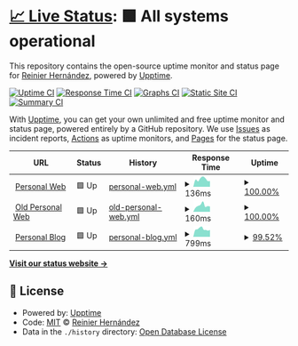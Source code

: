 # [📈 Live Status](https://ragnarok22.github.io/upptime): <!--live status--> **🟩 All systems operational**

This repository contains the open-source uptime monitor and status page for [Reinier Hernández](https://blog.ragnarok22.dev), powered by [Upptime](https://github.com/upptime/upptime).

[![Uptime CI](https://github.com/ragnarok22/upptime/workflows/Uptime%20CI/badge.svg)](https://github.com/ragnarok22/upptime/actions?query=workflow%3A%22Uptime+CI%22)
[![Response Time CI](https://github.com/ragnarok22/upptime/workflows/Response%20Time%20CI/badge.svg)](https://github.com/ragnarok22/upptime/actions?query=workflow%3A%22Response+Time+CI%22)
[![Graphs CI](https://github.com/ragnarok22/upptime/workflows/Graphs%20CI/badge.svg)](https://github.com/ragnarok22/upptime/actions?query=workflow%3A%22Graphs+CI%22)
[![Static Site CI](https://github.com/ragnarok22/upptime/workflows/Static%20Site%20CI/badge.svg)](https://github.com/ragnarok22/upptime/actions?query=workflow%3A%22Static+Site+CI%22)
[![Summary CI](https://github.com/ragnarok22/upptime/workflows/Summary%20CI/badge.svg)](https://github.com/ragnarok22/upptime/actions?query=workflow%3A%22Summary+CI%22)

With [Upptime](https://upptime.js.org), you can get your own unlimited and free uptime monitor and status page, powered entirely by a GitHub repository. We use [Issues](https://github.com/ragnarok22/upptime/issues) as incident reports, [Actions](https://github.com/ragnarok22/upptime/actions) as uptime monitors, and [Pages](https://ragnarok22.github.io/upptime) for the status page.

<!--start: status pages-->
<!-- This summary is generated by Upptime (https://github.com/upptime/upptime) -->
<!-- Do not edit this manually, your changes will be overwritten -->
<!-- prettier-ignore -->
| URL | Status | History | Response Time | Uptime |
| --- | ------ | ------- | ------------- | ------ |
| <img alt="" src="https://icons.duckduckgo.com/ip3/reinierhernandez.com.ico" height="13"> [Personal Web](https://reinierhernandez.com) | 🟩 Up | [personal-web.yml](https://github.com/ragnarok22/upptime/commits/HEAD/history/personal-web.yml) | <details><summary><img alt="Response time graph" src="./graphs/personal-web/response-time-week.png" height="20"> 136ms</summary><br><a href="https://upptime.ragnarok22.dev/history/personal-web"><img alt="Response time 134" src="https://img.shields.io/endpoint?url=https%3A%2F%2Fraw.githubusercontent.com%2Fragnarok22%2Fupptime%2FHEAD%2Fapi%2Fpersonal-web%2Fresponse-time.json"></a><br><a href="https://upptime.ragnarok22.dev/history/personal-web"><img alt="24-hour response time 148" src="https://img.shields.io/endpoint?url=https%3A%2F%2Fraw.githubusercontent.com%2Fragnarok22%2Fupptime%2FHEAD%2Fapi%2Fpersonal-web%2Fresponse-time-day.json"></a><br><a href="https://upptime.ragnarok22.dev/history/personal-web"><img alt="7-day response time 136" src="https://img.shields.io/endpoint?url=https%3A%2F%2Fraw.githubusercontent.com%2Fragnarok22%2Fupptime%2FHEAD%2Fapi%2Fpersonal-web%2Fresponse-time-week.json"></a><br><a href="https://upptime.ragnarok22.dev/history/personal-web"><img alt="30-day response time 130" src="https://img.shields.io/endpoint?url=https%3A%2F%2Fraw.githubusercontent.com%2Fragnarok22%2Fupptime%2FHEAD%2Fapi%2Fpersonal-web%2Fresponse-time-month.json"></a><br><a href="https://upptime.ragnarok22.dev/history/personal-web"><img alt="1-year response time 139" src="https://img.shields.io/endpoint?url=https%3A%2F%2Fraw.githubusercontent.com%2Fragnarok22%2Fupptime%2FHEAD%2Fapi%2Fpersonal-web%2Fresponse-time-year.json"></a></details> | <details><summary><a href="https://upptime.ragnarok22.dev/history/personal-web">100.00%</a></summary><a href="https://upptime.ragnarok22.dev/history/personal-web"><img alt="All-time uptime 99.99%" src="https://img.shields.io/endpoint?url=https%3A%2F%2Fraw.githubusercontent.com%2Fragnarok22%2Fupptime%2FHEAD%2Fapi%2Fpersonal-web%2Fuptime.json"></a><br><a href="https://upptime.ragnarok22.dev/history/personal-web"><img alt="24-hour uptime 100.00%" src="https://img.shields.io/endpoint?url=https%3A%2F%2Fraw.githubusercontent.com%2Fragnarok22%2Fupptime%2FHEAD%2Fapi%2Fpersonal-web%2Fuptime-day.json"></a><br><a href="https://upptime.ragnarok22.dev/history/personal-web"><img alt="7-day uptime 100.00%" src="https://img.shields.io/endpoint?url=https%3A%2F%2Fraw.githubusercontent.com%2Fragnarok22%2Fupptime%2FHEAD%2Fapi%2Fpersonal-web%2Fuptime-week.json"></a><br><a href="https://upptime.ragnarok22.dev/history/personal-web"><img alt="30-day uptime 100.00%" src="https://img.shields.io/endpoint?url=https%3A%2F%2Fraw.githubusercontent.com%2Fragnarok22%2Fupptime%2FHEAD%2Fapi%2Fpersonal-web%2Fuptime-month.json"></a><br><a href="https://upptime.ragnarok22.dev/history/personal-web"><img alt="1-year uptime 100.00%" src="https://img.shields.io/endpoint?url=https%3A%2F%2Fraw.githubusercontent.com%2Fragnarok22%2Fupptime%2FHEAD%2Fapi%2Fpersonal-web%2Fuptime-year.json"></a></details>
| <img alt="" src="https://icons.duckduckgo.com/ip3/ragnarok22.dev.ico" height="13"> [Old Personal Web](https://ragnarok22.dev) | 🟩 Up | [old-personal-web.yml](https://github.com/ragnarok22/upptime/commits/HEAD/history/old-personal-web.yml) | <details><summary><img alt="Response time graph" src="./graphs/old-personal-web/response-time-week.png" height="20"> 160ms</summary><br><a href="https://upptime.ragnarok22.dev/history/old-personal-web"><img alt="Response time 149" src="https://img.shields.io/endpoint?url=https%3A%2F%2Fraw.githubusercontent.com%2Fragnarok22%2Fupptime%2FHEAD%2Fapi%2Fold-personal-web%2Fresponse-time.json"></a><br><a href="https://upptime.ragnarok22.dev/history/old-personal-web"><img alt="24-hour response time 123" src="https://img.shields.io/endpoint?url=https%3A%2F%2Fraw.githubusercontent.com%2Fragnarok22%2Fupptime%2FHEAD%2Fapi%2Fold-personal-web%2Fresponse-time-day.json"></a><br><a href="https://upptime.ragnarok22.dev/history/old-personal-web"><img alt="7-day response time 160" src="https://img.shields.io/endpoint?url=https%3A%2F%2Fraw.githubusercontent.com%2Fragnarok22%2Fupptime%2FHEAD%2Fapi%2Fold-personal-web%2Fresponse-time-week.json"></a><br><a href="https://upptime.ragnarok22.dev/history/old-personal-web"><img alt="30-day response time 144" src="https://img.shields.io/endpoint?url=https%3A%2F%2Fraw.githubusercontent.com%2Fragnarok22%2Fupptime%2FHEAD%2Fapi%2Fold-personal-web%2Fresponse-time-month.json"></a><br><a href="https://upptime.ragnarok22.dev/history/old-personal-web"><img alt="1-year response time 149" src="https://img.shields.io/endpoint?url=https%3A%2F%2Fraw.githubusercontent.com%2Fragnarok22%2Fupptime%2FHEAD%2Fapi%2Fold-personal-web%2Fresponse-time-year.json"></a></details> | <details><summary><a href="https://upptime.ragnarok22.dev/history/old-personal-web">100.00%</a></summary><a href="https://upptime.ragnarok22.dev/history/old-personal-web"><img alt="All-time uptime 100.00%" src="https://img.shields.io/endpoint?url=https%3A%2F%2Fraw.githubusercontent.com%2Fragnarok22%2Fupptime%2FHEAD%2Fapi%2Fold-personal-web%2Fuptime.json"></a><br><a href="https://upptime.ragnarok22.dev/history/old-personal-web"><img alt="24-hour uptime 100.00%" src="https://img.shields.io/endpoint?url=https%3A%2F%2Fraw.githubusercontent.com%2Fragnarok22%2Fupptime%2FHEAD%2Fapi%2Fold-personal-web%2Fuptime-day.json"></a><br><a href="https://upptime.ragnarok22.dev/history/old-personal-web"><img alt="7-day uptime 100.00%" src="https://img.shields.io/endpoint?url=https%3A%2F%2Fraw.githubusercontent.com%2Fragnarok22%2Fupptime%2FHEAD%2Fapi%2Fold-personal-web%2Fuptime-week.json"></a><br><a href="https://upptime.ragnarok22.dev/history/old-personal-web"><img alt="30-day uptime 100.00%" src="https://img.shields.io/endpoint?url=https%3A%2F%2Fraw.githubusercontent.com%2Fragnarok22%2Fupptime%2FHEAD%2Fapi%2Fold-personal-web%2Fuptime-month.json"></a><br><a href="https://upptime.ragnarok22.dev/history/old-personal-web"><img alt="1-year uptime 100.00%" src="https://img.shields.io/endpoint?url=https%3A%2F%2Fraw.githubusercontent.com%2Fragnarok22%2Fupptime%2FHEAD%2Fapi%2Fold-personal-web%2Fuptime-year.json"></a></details>
| <img alt="" src="https://icons.duckduckgo.com/ip3/blog.ragnarok22.dev.ico" height="13"> [Personal Blog](https://blog.ragnarok22.dev) | 🟩 Up | [personal-blog.yml](https://github.com/ragnarok22/upptime/commits/HEAD/history/personal-blog.yml) | <details><summary><img alt="Response time graph" src="./graphs/personal-blog/response-time-week.png" height="20"> 799ms</summary><br><a href="https://upptime.ragnarok22.dev/history/personal-blog"><img alt="Response time 1200" src="https://img.shields.io/endpoint?url=https%3A%2F%2Fraw.githubusercontent.com%2Fragnarok22%2Fupptime%2FHEAD%2Fapi%2Fpersonal-blog%2Fresponse-time.json"></a><br><a href="https://upptime.ragnarok22.dev/history/personal-blog"><img alt="24-hour response time 662" src="https://img.shields.io/endpoint?url=https%3A%2F%2Fraw.githubusercontent.com%2Fragnarok22%2Fupptime%2FHEAD%2Fapi%2Fpersonal-blog%2Fresponse-time-day.json"></a><br><a href="https://upptime.ragnarok22.dev/history/personal-blog"><img alt="7-day response time 799" src="https://img.shields.io/endpoint?url=https%3A%2F%2Fraw.githubusercontent.com%2Fragnarok22%2Fupptime%2FHEAD%2Fapi%2Fpersonal-blog%2Fresponse-time-week.json"></a><br><a href="https://upptime.ragnarok22.dev/history/personal-blog"><img alt="30-day response time 1054" src="https://img.shields.io/endpoint?url=https%3A%2F%2Fraw.githubusercontent.com%2Fragnarok22%2Fupptime%2FHEAD%2Fapi%2Fpersonal-blog%2Fresponse-time-month.json"></a><br><a href="https://upptime.ragnarok22.dev/history/personal-blog"><img alt="1-year response time 1289" src="https://img.shields.io/endpoint?url=https%3A%2F%2Fraw.githubusercontent.com%2Fragnarok22%2Fupptime%2FHEAD%2Fapi%2Fpersonal-blog%2Fresponse-time-year.json"></a></details> | <details><summary><a href="https://upptime.ragnarok22.dev/history/personal-blog">99.52%</a></summary><a href="https://upptime.ragnarok22.dev/history/personal-blog"><img alt="All-time uptime 99.85%" src="https://img.shields.io/endpoint?url=https%3A%2F%2Fraw.githubusercontent.com%2Fragnarok22%2Fupptime%2FHEAD%2Fapi%2Fpersonal-blog%2Fuptime.json"></a><br><a href="https://upptime.ragnarok22.dev/history/personal-blog"><img alt="24-hour uptime 100.00%" src="https://img.shields.io/endpoint?url=https%3A%2F%2Fraw.githubusercontent.com%2Fragnarok22%2Fupptime%2FHEAD%2Fapi%2Fpersonal-blog%2Fuptime-day.json"></a><br><a href="https://upptime.ragnarok22.dev/history/personal-blog"><img alt="7-day uptime 99.52%" src="https://img.shields.io/endpoint?url=https%3A%2F%2Fraw.githubusercontent.com%2Fragnarok22%2Fupptime%2FHEAD%2Fapi%2Fpersonal-blog%2Fuptime-week.json"></a><br><a href="https://upptime.ragnarok22.dev/history/personal-blog"><img alt="30-day uptime 99.89%" src="https://img.shields.io/endpoint?url=https%3A%2F%2Fraw.githubusercontent.com%2Fragnarok22%2Fupptime%2FHEAD%2Fapi%2Fpersonal-blog%2Fuptime-month.json"></a><br><a href="https://upptime.ragnarok22.dev/history/personal-blog"><img alt="1-year uptime 99.78%" src="https://img.shields.io/endpoint?url=https%3A%2F%2Fraw.githubusercontent.com%2Fragnarok22%2Fupptime%2FHEAD%2Fapi%2Fpersonal-blog%2Fuptime-year.json"></a></details>

<!--end: status pages-->

[**Visit our status website →**](https://ragnarok22.github.io/upptime)

## 📄 License

- Powered by: [Upptime](https://github.com/upptime/upptime)
- Code: [MIT](./LICENSE) © [Reinier Hernández](https://blog.ragnarok22.dev)
- Data in the `./history` directory: [Open Database License](https://opendatacommons.org/licenses/odbl/1-0/)
